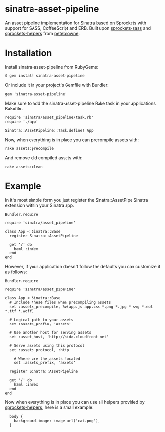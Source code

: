 # sinatra-asset-pipeline

An asset pipeline implementation for Sinatra based on Sprockets with support for SASS, CoffeeScript and ERB. Built upon [sprockets-sass](https://github.com/petebrowne/sprockets-sass) and [sprockets-helpers](https://github.com/petebrowne/sprockets-helpers) from [petebrowne](https://github.com/petebrowne).

# Installation

Install sinatra-asset-pipeline from RubyGems:

    $ gem install sinatra-asset-pipeline

Or include it in your project's Gemfile with Bundler:

    gem 'sinatra-asset-pipeline'

Make sure to add the sinatra-asset-pipeline Rake task in your applications Rakefile:

    require 'sinatra/asset_pipeline/task.rb'
    require './app'

    Sinatra::AssetPipeline::Task.define! App

Now, when everything is in place you can precompile assets with:

    rake assets:precompile

And remove old compiled assets with:

    rake assets:clean

# Example

In it's most simple form you just register the Sinatra::AssetPipe Sinatra extension within your Sinatra app.

    Bundler.require

    require 'sinatra/asset_pipeline'

    class App < Sinatra::Base
      register Sinatra::AssetPipeline

      get '/' do
        haml :index
      end
    end

However, if your application doesn't follow the defaults you can customize it as follows:

    Bundler.require

    require 'sinatra/asset_pipeline'

    class App < Sinatra::Base
      # Include these files when precompiling assets
      set :assets_precompile, %w(app.js app.css *.png *.jpg *.svg *.eot *.ttf *.woff)

      # Logical path to your assets
      set :assets_prefix, 'assets'

      # Use another host for serving assets
      set :asset_host, 'http://<id>.cloudfront.net'

      # Serve assets using this protocol
      set :assets_protocol, :http

        # Where are the assets located
        set :assets_prefix, 'assets'

      register Sinatra::AssetPipeline

      get '/' do
        haml :index
      end
    end

Now when everything is in place you can use all helpers provided by [sprockets-helpers](https://github.com/petebrowne/sprockets-helpers), here is a small example:

      body {
        background-image: image-url('cat.png');
      }

